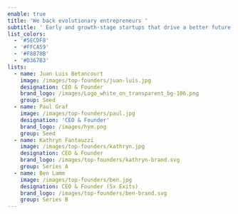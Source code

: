 ```yaml
---
enable: true
title: 'We back evolutionary entrepreneurs '
subtitle: ' Early and growth-stage startups that drive a better future forward'
list_colors:
  - '#5ECDF8'
  - '#FFCA59'
  - '#F8878B'
  - '#D367B3'
lists:
  - name: Juan Luis Betancourt
    image: /images/top-founders/juan-luis.jpg
    designation: CEO & Founder
    brand_logo: /images/Logo_white_on_transparent_bg-106.png
    group: Seed
  - name: Paul Graf
    image: /images/top-founders/paul.jpg
    designation: 'CEO & Founder'
    brand_logo: /images/hym.png
    group: Seed
  - name: Kathryn Fantauzzi
    image: /images/top-founders/kathryn.jpg
    designation: CEO & Founder
    brand_logo: /images/top-founders/kathryn-brand.svg
    group: Series A
  - name: Ben Lamm
    image: /images/top-founders/ben.jpg
    designation: CEO & Founder (5x Exits)
    brand_logo: /images/top-founders/ben-brand.svg
    group: Series B
---
```


